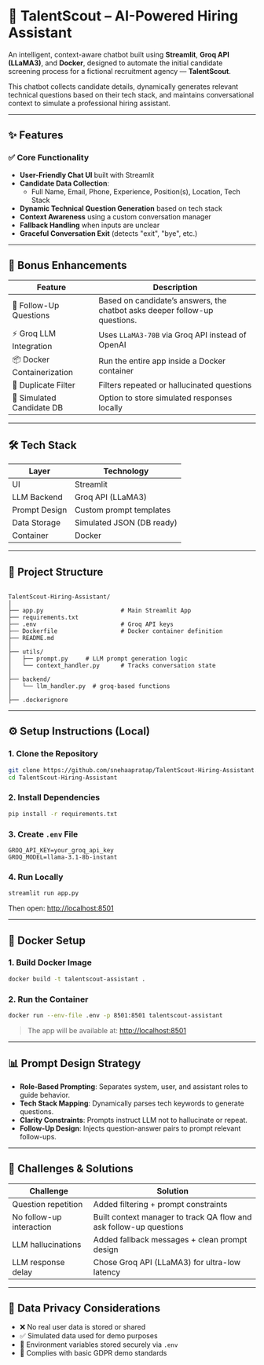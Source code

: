 # 🤖 TalentScout – AI-Powered Hiring Assistant 

An intelligent, context-aware chatbot built using **Streamlit**, **Groq API (LLaMA3)**, and **Docker**, designed to automate the initial candidate screening process for a fictional recruitment agency — **TalentScout**.

This chatbot collects candidate details, dynamically generates relevant technical questions based on their tech stack, and maintains conversational context to simulate a professional hiring assistant.

---

## ✨ Features

### ✅ Core Functionality
- **User-Friendly Chat UI** built with Streamlit
- **Candidate Data Collection**:
  - Full Name, Email, Phone, Experience, Position(s), Location, Tech Stack
- **Dynamic Technical Question Generation** based on tech stack
- **Context Awareness** using a custom conversation manager
- **Fallback Handling** when inputs are unclear
- **Graceful Conversation Exit** (detects "exit", "bye", etc.)

---

## 🧠 Bonus Enhancements

| Feature                     | Description                                                                 |
|----------------------------|-----------------------------------------------------------------------------|
| 🧩 Follow-Up Questions      | Based on candidate’s answers, the chatbot asks deeper follow-up questions. |
| ⚡ Groq LLM Integration     | Uses `LLaMA3-70B` via Groq API instead of OpenAI                            |
| 📦 Docker Containerization | Run the entire app inside a Docker container                               |
| 🧼 Duplicate Filter         | Filters repeated or hallucinated questions                                 |
| 🧪 Simulated Candidate DB   | Option to store simulated responses locally                                |

---

## 🛠️ Tech Stack

| Layer         | Technology              |
|---------------|--------------------------|
| UI            | Streamlit                |
| LLM Backend   | Groq API (LLaMA3)        |
| Prompt Design | Custom prompt templates  |
| Data Storage  | Simulated JSON (DB ready)|
| Container     | Docker                   |

---

## 📂 Project Structure

```

TalentScout-Hiring-Assistant/
│
├── app.py                      # Main Streamlit App
├── requirements.txt
├── .env                        # Groq API keys
├── Dockerfile                  # Docker container definition
├── README.md
│
├── utils/
│   ├── prompt.py     # LLM prompt generation logic
│   └── context_handler.py      # Tracks conversation state
│
├── backend/
│   └── llm_handler.py  # groq-based functions
│
├── .dockerignore

````

---

## ⚙️ Setup Instructions (Local)

### 1. Clone the Repository

```bash
git clone https://github.com/snehaapratap/TalentScout-Hiring-Assistant.git
cd TalentScout-Hiring-Assistant
````

### 2. Install Dependencies

```bash
pip install -r requirements.txt
```

### 3. Create `.env` File

```env
GROQ_API_KEY=your_groq_api_key
GROQ_MODEL=llama-3.1-8b-instant
```

### 4. Run Locally

```bash
streamlit run app.py
```

Then open: [http://localhost:8501](http://localhost:8501)

---

## 🐳 Docker Setup

### 1. Build Docker Image

```bash
docker build -t talentscout-assistant .
```

### 2. Run the Container

```bash
docker run --env-file .env -p 8501:8501 talentscout-assistant
```

> The app will be available at: [http://localhost:8501](http://localhost:8501)


---

## 📊 Prompt Design Strategy

* **Role-Based Prompting**: Separates system, user, and assistant roles to guide behavior.
* **Tech Stack Mapping**: Dynamically parses tech keywords to generate questions.
* **Clarity Constraints**: Prompts instruct LLM not to hallucinate or repeat.
* **Follow-Up Design**: Injects question-answer pairs to prompt relevant follow-ups.

---

## 🧪 Challenges & Solutions

| Challenge                | Solution                                                           |
| ------------------------ | ------------------------------------------------------------------ |
| Question repetition      | Added filtering + prompt constraints                               |
| No follow-up interaction | Built context manager to track QA flow and ask follow-up questions |
| LLM hallucinations       | Added fallback messages + clean prompt design                      |
| LLM response delay       | Chose Groq API (LLaMA3) for ultra-low latency                      |

---

## 🔐 Data Privacy Considerations

* ❌ No real user data is stored or shared
* ✅ Simulated data used for demo purposes
* 🔐 Environment variables stored securely via `.env`
* 📜 Complies with basic GDPR demo standards
